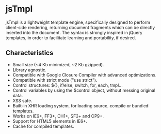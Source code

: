 # jsTmpl

jsTmpl is a lightweight template engine, specifically designed to perform client-side rendering, returning document fragments which can be directly inserted into the document. The syntax is strongly inspired in jQuery templates, in order to facilitate learning and portability, if desired.

## Characteristics

 * Small size (~4 Kb minimized, ~2 Kb gzipped).
 * Library agnostic.
 * Compatible with Google Closure Compiler with advanced optimizations.
 * Compatible with strict mode ("use strict").
 * Control structures: ${}, if/else, switch, for, each, tmpl...
 * Control variables by using the $control object, without messing original data.
 * XSS safe.
 * Built-in XHR loading system, for loading source, compile or bundled templates.
 * Works on IE6+, FF3+, CH1+, SF3+ and OP9+.
 * Support for HTML5 elements in IE6+.
 * Cache for compiled templates.